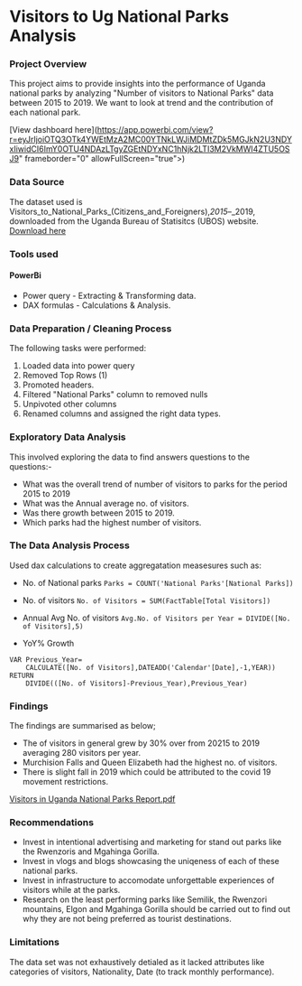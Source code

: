 # Visitors to Ug National Parks Analysis

### Project Overview

This project aims to provide insights into the performance of Uganda national parks by analyzing "Number of visitors to National Parks" data
between 2015 to 2019. We want to look at trend and the contribution of each national park.

[View dashboard here](https://app.powerbi.com/view?r=eyJrIjoiOTQ3OTk4YWEtMzA2MC00YTNkLWJiMDMtZDk5MGJkN2U3NDYxIiwidCI6ImY0OTU4NDAzLTgyZGEtNDYxNC1hNjk2LTI3M2VkMWI4ZTU5OSJ9" frameborder="0" allowFullScreen="true"></iframe>)


### Data Source

The dataset used is Visitors_to_National_Parks_(Citizens_and_Foreigners),_2015_–_2019, downloaded from the Uganda Bureau of Statisitcs (UBOS) website.
[Download here](https://www.ubos.org/wp-content/uploads/statistics/Visitors_to_National_Parks_(Citizens_and_Foreigners),_2015_%E2%80%93_2019.xlsx)


### Tools used

#### PowerBi

- Power query - Extracting & Transforming data.
- DAX formulas - Calculations & Analysis.

### Data Preparation / Cleaning Process

The following tasks were performed:

1. Loaded data into power query
2. Removed Top Rows (1)
3. Promoted headers.
4. Filtered "National Parks" column to removed nulls
5. Unpivoted other columns
6. Renamed columns and assigned the right data types.

### Exploratory Data Analysis

This involved exploring the data to find answers questions to the questions:-
- What was the overall trend of number of visitors to parks for the period 2015 to 2019
- What was the Annual average no. of visitors.
- Was there growth between 2015 to 2019.
- Which parks had the highest number of visitors.

### The Data Analysis Process
Used dax calculations to create aggregatation measesures such as:

- No. of National parks
```Parks = COUNT('National Parks'[National Parks])```

-  No. of visitors
```No. of Visitors = SUM(FactTable[Total Visitors])```

- Annual Avg No. of visitors
```Avg.No. of Visitors per Year = DIVIDE([No. of Visitors],5)```

- YoY% Growth
```YoY% Change = 
VAR Previous_Year=
    CALCULATE([No. of Visitors],DATEADD('Calendar'[Date],-1,YEAR))
RETURN
    DIVIDE(([No. of Visitors]-Previous_Year),Previous_Year)
```

### Findings

The findings are summarised as below;

- The of visitors in general grew by 30% over from 20215 to 2019 averaging 280 visitors per year.
- Murchision Falls and Queen Elizabeth had the highest no. of visitors.
- There is slight fall in 2019 which could be attributed to the covid 19 movement restrictions.

[Visitors in Uganda National Parks Report.pdf](https://github.com/user-attachments/files/20188549/Visitors.in.Uganda.National.Parks.Report.pdf)

### Recommendations

- Invest in intentional advertising and marketing for stand out parks like the Rwenzoris and Mgahinga Gorilla.
- Invest in vlogs and blogs showcasing the uniqeness of each of these national parks.
- Invest in infrastructure to accomodate unforgettable experiences of visitors while at the parks.
- Research on the least performing parks like Semilik, the Rwenzori mountains, Elgon and Mgahinga Gorilla should be carried out to find out why they are not being preferred as tourist destinations.

### Limitations
The data set was not exhaustively detialed as it lacked attributes like categories of visitors, Nationality, Date (to track monthly performance).
